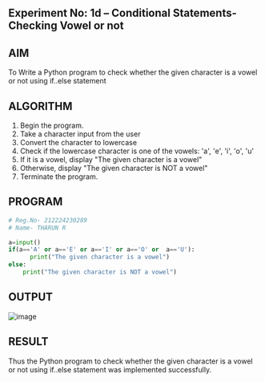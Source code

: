 ## Experiment No: 1d – Conditional Statements- Checking Vowel or not

## AIM  
To Write a Python program to check whether the given character is a vowel or not using if..else statement
## ALGORITHM  
1. Begin the program.  
2. Take a character input from the user
3. Convert the character to lowercase
4. Check if the lowercase character is one of the vowels: 'a', 'e', 'i', 'o', 'u'
5. If it is a vowel, display "The given character is a vowel"
6. Otherwise, display "The given character is NOT a vowel"
4. Terminate the program.

## PROGRAM
```python
# Reg.No- 212224230289
# Name- THARUN R

a=input()
if(a=='A' or a=='E' or a=='I' or a=='O' or  a=='U'):
      print("The given character is a vowel")
else:
    print("The given character is NOT a vowel")

```

## OUTPUT
![image](https://github.com/user-attachments/assets/8fbdb3c6-9191-460d-b0b0-227d6a24748d)

## RESULT
Thus the Python program to check whether the given character is a vowel or not using if..else statement was implemented successfully.
